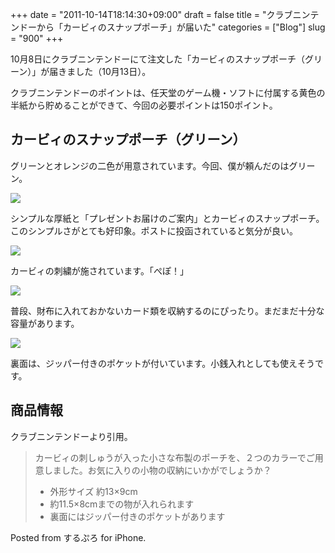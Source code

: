 +++
date = "2011-10-14T18:14:30+09:00"
draft = false
title = "クラブニンテンドーから「カービィのスナップポーチ」が届いた"
categories = ["Blog"]
slug = "900"
+++

10月8日にクラブニンテンドーにて注文した「カービィのスナップポーチ（グリーン）」が届きました（10月13日）。

クラブニンテンドーのポイントは、任天堂のゲーム機・ソフトに付属する黄色の半紙から貯めることができて、今回の必要ポイントは150ポイント。

## カービィのスナップポーチ（グリーン）

グリーンとオレンジの二色が用意されています。今回、僕が頼んだのはグリーン。

![](/images/2011/10/0900_1.jpg)

シンプルな厚紙と「プレゼントお届けのご案内」とカービィのスナップポーチ。このシンプルさがとても好印象。ポストに投函されていると気分が良い。

![](/images/2011/10/0900_2.jpg)

カービィの刺繍が施されています。「ぺぽ！」

![](/images/2011/10/0900_3.jpg)

普段、財布に入れておかないカード類を収納するのにぴったり。まだまだ十分な容量があります。

![](/images/2011/10/0900_4.jpg)

裏面は、ジッパー付きのポケットが付いています。小銭入れとしても使えそうです。

## 商品情報

クラブニンテンドーより引用。

> カービィの刺しゅうが入った小さな布製のポーチを、２つのカラーでご用意しました。お気に入りの小物の収納にいかがでしょうか？  
> * 外形サイズ 約13×9cm  
> * 約11.5×8cmまでの物が入れられます  
> * 裏面にはジッパー付きのポケットがあります

Posted from するぷろ for iPhone.

